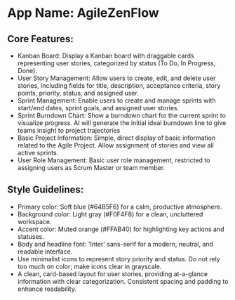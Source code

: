 # **App Name**: AgileZenFlow

## Core Features:

- Kanban Board: Display a Kanban board with draggable cards representing user stories, categorized by status (To Do, In Progress, Done).
- User Story Management: Allow users to create, edit, and delete user stories, including fields for title, description, acceptance criteria, story points, priority, status, and assigned user.
- Sprint Management: Enable users to create and manage sprints with start/end dates, sprint goals, and assigned user stories.
- Sprint Burndown Chart: Show a burndown chart for the current sprint to visualize progress. AI will generate the initial ideal burndown line to give teams insight to project trajectories
- Basic Project Information: Simple, direct display of basic information related to the Agile Project. Allow assignment of stories and view all active sprints.
- User Role Management: Basic user role management, restricted to assigning users as Scrum Master or team member.

## Style Guidelines:

- Primary color: Soft blue (#64B5F6) for a calm, productive atmosphere.
- Background color: Light gray (#F0F4F8) for a clean, uncluttered workspace.
- Accent color: Muted orange (#FFAB40) for highlighting key actions and statuses.
- Body and headline font: 'Inter' sans-serif for a modern, neutral, and readable interface.
- Use minimalist icons to represent story priority and status. Do not rely too much on color; make icons clear in grayscale.
- A clean, card-based layout for user stories, providing at-a-glance information with clear categorization. Consistent spacing and padding to enhance readability.